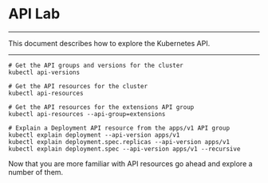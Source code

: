 # API Lab

---

This document describes how to explore the Kubernetes API.

---


```console
# Get the API groups and versions for the cluster
kubectl api-versions

# Get the API resources for the cluster
kubectl api-resources

# Get the API resources for the extensions API group
kubectl api-resources --api-group=extensions

# Explain a Deployment API resource from the apps/v1 API group
kubectl explain deployment --api-version apps/v1
kubectl explain deployment.spec.replicas --api-version apps/v1
kubectl explain deployment.spec --api-version apps/v1 --recursive
```

Now that you are more familiar with API resources go ahead and explore a number of them.